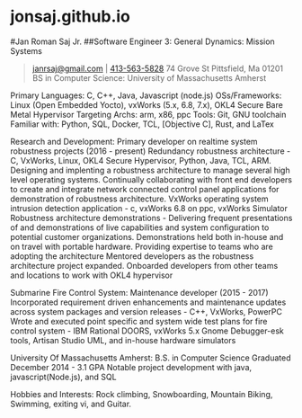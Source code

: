 # jonsaj.github.io


#Jan Roman Saj Jr.
##Software Engineer 3: General Dynamics: Mission Systems
> [janrsaj@gmail.com](mailto:jonsaj@gmail.com) |
> [413-563-5828](tel:4135635828)
74 Grove St
Pittsfield, Ma 01201
BS in Computer Science: University of Massachusetts Amherst

Primary Languages: C, C++, Java, Javascript (node.js)
OSs/Frameworks: Linux (Open Embedded Yocto), vxWorks (5.x, 6.8, 7.x), OKL4 Secure Bare Metal Hypervisor
Targeting Archs: arm, x86, ppc
Tools: Git, GNU toolchain
Familiar with: Python, SQL, Docker, TCL, [Objective C], Rust, and LaTex

Research and Development: Primary developer on realtime system robustness projects (2016 - present)
Redundancy robustness architecture - C, VxWorks, Linux, OKL4 Secure Hypervisor, Python, Java, TCL, ARM. Designing and implenting a robustness architecture to manage several high level operating systems. Continually collaborating with front end developers to create and integrate network connected control panel applications for demonstration of robustness architecture.
VxWorks operating system intrusion detection application - c, vxWorks 6.8 on ppc, vxWorks Simulator
Robustness architecture demonstrations - Delivering frequent presentations of and demonstrations of live capabilities and system configuration to potential customer organizations. Demonstrations held both in-house and  on travel with portable hardware.
Providing expertise to teams who are adopting the architecture
Mentored developers as the robustness architecture project expanded.
Onboarded developers from other teams and locations to work with OKL4 hypervisor

Submarine Fire Control System: Maintenance developer (2015 - 2017)
Incorporated requirement driven enhancements and maintenance updates across system packages and version releases - C++, VxWorks, PowerPC
Wrote and executed point specific and system wide test plans for fire control system - IBM Rational DOORS, vxWorks 5.x Gnome Debugger-esk tools, Artisan Studio UML, and in-house hardware simulators

University Of Massachusetts Amherst: B.S. in Computer Science
Graduated December 2014 - 3.1 GPA
Notable project development with java, javascript(Node.js), and SQL

Hobbies and Interests:
Rock climbing, Snowboarding, Mountain Biking, Swimming, exiting vi, and Guitar.
